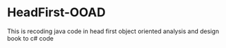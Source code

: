 # HeadFirst-OOAD
This is recoding java code in head first object oriented analysis and design book to c# code
